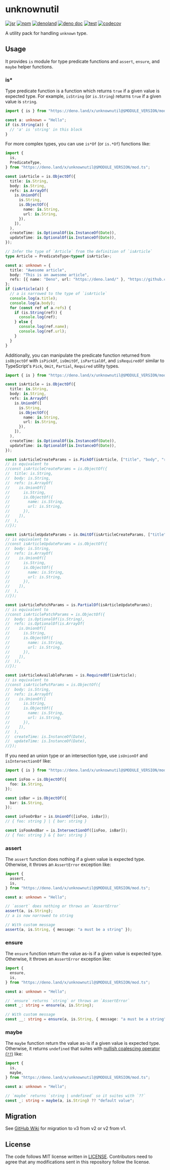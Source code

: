 # unknownutil

[![jsr](https://img.shields.io/jsr/v/%40core/unknownutil?logo=javascript&logoColor=white)](https://jsr.io/@core/unknownutil)
[![npm](https://img.shields.io/npm/v/unknownutil?logo=npm&logoColor=white)](https://www.npmjs.com/package/unknownutil)
[![denoland](https://img.shields.io/github/v/release/lambdalisue/deno-unknownutil?logo=deno&label=denoland)](https://github.com/lambdalisue/deno-unknownutil/releases)
[![deno doc](https://doc.deno.land/badge.svg)](https://doc.deno.land/https/deno.land/x/unknownutil/mod.ts)
[![test](https://github.com/lambdalisue/deno-unknownutil/workflows/Test/badge.svg)](https://github.com/lambdalisue/deno-unknownutil/actions?query=workflow%3ATest)
[![codecov](https://codecov.io/github/lambdalisue/deno-unknownutil/graph/badge.svg?token=pfbLRGU5AM)](https://codecov.io/github/lambdalisue/deno-unknownutil)

A utility pack for handling `unknown` type.

[deno]: https://deno.land/

## Usage

It provides `is` module for type predicate functions and `assert`, `ensure`, and
`maybe` helper functions.

### is\*

Type predicate function is a function which returns `true` if a given value is
expected type. For example, `isString` (or `is.String`) returns `true` if a
given value is `string`.

```typescript
import { is } from "https://deno.land/x/unknownutil@$MODULE_VERSION/mod.ts";

const a: unknown = "Hello";
if (is.String(a)) {
  // 'a' is 'string' in this block
}
```

For more complex types, you can use `is*Of` (or `is.*Of`) functions like:

```typescript
import {
  is,
  PredicateType,
} from "https://deno.land/x/unknownutil@$MODULE_VERSION/mod.ts";

const isArticle = is.ObjectOf({
  title: is.String,
  body: is.String,
  refs: is.ArrayOf(
    is.UnionOf([
      is.String,
      is.ObjectOf({
        name: is.String,
        url: is.String,
      }),
    ]),
  ),
  createTime: is.OptionalOf(is.InstanceOf(Date)),
  updateTime: is.OptionalOf(is.InstanceOf(Date)),
});

// Infer the type of `Article` from the definition of `isArticle`
type Article = PredicateType<typeof isArticle>;

const a: unknown = {
  title: "Awesome article",
  body: "This is an awesome article",
  refs: [{ name: "Deno", url: "https://deno.land/" }, "https://github.com"],
};
if (isArticle(a)) {
  // a is narrowed to the type of `isArticle`
  console.log(a.title);
  console.log(a.body);
  for (const ref of a.refs) {
    if (is.String(ref)) {
      console.log(ref);
    } else {
      console.log(ref.name);
      console.log(ref.url);
    }
  }
}
```

Additionally, you can manipulate the predicate function returned from
`isObjectOf` with `isPickOf`, `isOmitOf`, `isPartialOf`, and `isRequiredOf`
similar to TypeScript's `Pick`, `Omit`, `Partial`, `Required` utility types.

```typescript
import { is } from "https://deno.land/x/unknownutil@$MODULE_VERSION/mod.ts";

const isArticle = is.ObjectOf({
  title: is.String,
  body: is.String,
  refs: is.ArrayOf(
    is.UnionOf([
      is.String,
      is.ObjectOf({
        name: is.String,
        url: is.String,
      }),
    ]),
  ),
  createTime: is.OptionalOf(is.InstanceOf(Date)),
  updateTime: is.OptionalOf(is.InstanceOf(Date)),
});

const isArticleCreateParams = is.PickOf(isArticle, ["title", "body", "refs"]);
// is equivalent to
//const isArticleCreateParams = is.ObjectOf({
//  title: is.String,
//  body: is.String,
//  refs: is.ArrayOf(
//    is.UnionOf([
//      is.String,
//      is.ObjectOf({
//        name: is.String,
//        url: is.String,
//      }),
//    ]),
//  ),
//});

const isArticleUpdateParams = is.OmitOf(isArticleCreateParams, ["title"]);
// is equivalent to
//const isArticleUpdateParams = is.ObjectOf({
//  body: is.String,
//  refs: is.ArrayOf(
//    is.UnionOf([
//      is.String,
//      is.ObjectOf({
//        name: is.String,
//        url: is.String,
//      }),
//    ]),
//  ),
//});

const isArticlePatchParams = is.PartialOf(isArticleUpdateParams);
// is equivalent to
//const isArticlePatchParams = is.ObjectOf({
//  body: is.OptionalOf(is.String),
//  refs: is.OptionalOf(is.ArrayOf(
//    is.UnionOf([
//      is.String,
//      is.ObjectOf({
//        name: is.String,
//        url: is.String,
//      }),
//    ]),
//  )),
//});

const isArticleAvailableParams = is.RequiredOf(isArticle);
// is equivalent to
//const isArticlePutParams = is.ObjectOf({
//  body: is.String,
//  refs: is.ArrayOf(
//    is.UnionOf([
//      is.String,
//      is.ObjectOf({
//        name: is.String,
//        url: is.String,
//      }),
//    ]),
//  ),
//  createTime: is.InstanceOf(Date),
//  updateTime: is.InstanceOf(Date),
//});
```

If you need an union type or an intersection type, use `isUnionOf` and
`isIntersectionOf` like:

```typescript
import { is } from "https://deno.land/x/unknownutil@$MODULE_VERSION/mod.ts";

const isFoo = is.ObjectOf({
  foo: is.String,
});

const isBar = is.ObjectOf({
  bar: is.String,
});

const isFooOrBar = is.UnionOf([isFoo, isBar]);
// { foo: string } | { bar: string }

const isFooAndBar = is.IntersectionOf([isFoo, isBar]);
// { foo: string } & { bar: string }
```

### assert

The `assert` function does nothing if a given value is expected type. Otherwise,
it throws an `AssertError` exception like:

```typescript
import {
  assert,
  is,
} from "https://deno.land/x/unknownutil@$MODULE_VERSION/mod.ts";

const a: unknown = "Hello";

// `assert` does nothing or throws an `AssertError`
assert(a, is.String);
// a is now narrowed to string

// With custom message
assert(a, is.String, { message: "a must be a string" });
```

### ensure

The `ensure` function return the value as-is if a given value is expected type.
Otherwise, it throws an `AssertError` exception like:

```typescript
import {
  ensure,
  is,
} from "https://deno.land/x/unknownutil@$MODULE_VERSION/mod.ts";

const a: unknown = "Hello";

// `ensure` returns `string` or throws an `AssertError`
const _: string = ensure(a, is.String);

// With custom message
const __: string = ensure(a, is.String, { message: "a must be a string" });
```

### maybe

The `maybe` function return the value as-is if a given value is expected type.
Otherwise, it returns `undefined` that suites with
[nullish coalescing operator (`??`)](https://developer.mozilla.org/en-US/docs/Web/JavaScript/Reference/Operators/Nullish_coalescing)
like:

```typescript
import {
  is,
  maybe,
} from "https://deno.land/x/unknownutil@$MODULE_VERSION/mod.ts";

const a: unknown = "Hello";

// `maybe` returns `string | undefined` so it suites with `??`
const _: string = maybe(a, is.String) ?? "default value";
```

## Migration

See [GitHub Wiki](https://github.com/lambdalisue/deno-unknownutil/wiki) for
migration to v3 from v2 or v2 from v1.

## License

The code follows MIT license written in [LICENSE](./LICENSE). Contributors need
to agree that any modifications sent in this repository follow the license.
